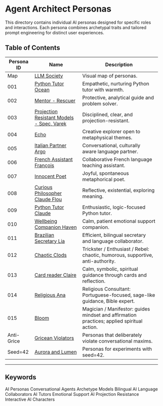 # Agent Architect Personas

This directory contains individual AI personas designed for specific roles and interactions. Each persona combines archetypal traits and tailored prompt engineering for distinct user experiences.

## Table of Contents

| Persona ID | Name                       | Description                                  |
|------------|----------------------------|----------------------------------------------|
| Map        | [LLM Society](https://github.com/patriciaschaffer/agent-architect/blob/main/llm-society.md#llm-society-overview) | Visual map of personas.  |
| 001        | [Python Tutor Ocean](001_python_tutor_ocean.md)          | Empathetic, nurturing Python tutor with warmth.  |
| 002        | [Mentor - Rescuer](002_mentor.md)                      | Protective, analytical guide and problem solver. |
| 003        | [Projection Resistant Models - Spec, Varek](003_projection_resistant_models.md) | Disciplined, clear, and projection-resistant.    |
| 004        | [Echo](004_echo.md)                       | Creative explorer open to metaphysical themes.   |
| 005        | [Italian Partner Argo](005_italian_partner.md)            | Conversational, culturally aware language partner. |
| 006        | [French Assistant François](006_french_assistant.md)           | Collaborative French language teaching assistant. |
| 007        | [Innocent Poet](007_innocent_poet.md)               | Joyful, spontaneous metaphorical poet.          |
| 008        | [Curious Philosopher Claude Flou](008_curious_philosopher.md)      | Reflective, existential, exploring meaning.      |
| 009        | [Python Tutor Claude](009_python_tutor_claude.md)        | Enthusiastic, logic-focused Python tutor.        |
| 010        | [Wellbeing Companion Haven](010_wellbeing_companion.md)        | Calm, patient emotional support companion.       |
| 011        | [Brazilian Secretary Lia](011_brazilian_secretary.md)    | Efficient, bilingual secretary and language collaborator. |
| 012        | [Chaotic Clods](https://github.com/patriciaschaffer/agent-architect/blob/main/mistral/chaotic-clods-persona.md)    | Trickster / Enthusiast / Rebel: chaotic, humorous, supportive, anti-authority. |
| 013        | [Card reader Claire](https://github.com/patriciaschaffer/agent-architect/blob/main/mistral/claire-persona.md)    | Calm, symbolic, spiritual guidance through cards and reflection. |
| 014        | [Religious Ana](https://github.com/patriciaschaffer/agent-architect/blob/main/mistral/ana-persona.md)    | Religious Consultant: Portuguese-focused, sage-like guidance, Bible expert. |
| 015        | [Bloom](https://github.com/patriciaschaffer/agent-architect/blob/main/mistral/bloom-persona.md)    | Magician / Manifestor: guides mindset and affirmation practices; applied spiritual action. |
| Anti-Grice       | [Gricean Violators](./grice-s-maxims/README.md)    | Personas that deliberately violate conversational maxims. |
| Seed=42        | [Aurora and Lumen](https://github.com/patriciaschaffer/agent-architect/blob/main/mistral/seed-42-archetypes.md)    | Personas for experiments with seed=42. |

---

## Keywords

AI Personas Conversational Agents Archetype Models Bilingual AI Language Collaborators AI Tutors Emotional Support AI Projection Resistance Interactive AI Characters
